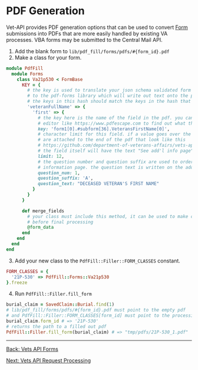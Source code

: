 # PDF Generation

Vet-API provides PDF generation options that can be used to convert
[Form](./forms) submissions into PDFs that are more easily handled by
existing VA processes. VBA forms may be submitted to the Central Mail API.

1. Add the blank form to `lib/pdf_fill/forms/pdfs/#{form_id}.pdf`
2. Make a class for your form.
```ruby
module PdfFill
  module Forms
    class Va21p530 < FormBase
      KEY = {
        # the key is used to translate your json schema validated form into a hash that can be passed
        # to the pdf-forms library which will write out text onto the pdf
        # the keys in this hash should match the keys in the hash that is submitted from the frontend
        'veteranFullName' => {
          'first' => {
            # the key here is the name of the field in the pdf. you can use acrobat pro or an online
            # editor like https://www.pdfescape.com to find out what the field names are.
            key: 'form1[0].#subform[36].VeteransFirstName[0]',
            # character limit for this field. if a value goes over the character limit extra pages
            # are attached to the end of the pdf that look like this
            # https://github.com/department-of-veterans-affairs/vets-api/blob/master/spec/fixtures/pdf_fill/21P-530/overflow_extras.pdf
            # the field itself will have the text "See add'l info page"
            limit: 12,
            # the question number and question suffix are used to order the questions on the additional
            # information page. the question text is written on the additional information page.
            question_num: 1,
            question_suffix: 'A',
            question_text: "DECEASED VETERAN'S FIRST NAME"
          }
        }
      }

      def merge_fields
        # your class must include this method, it can be used to make changes to the form
        # before final processing
        @form_data
      end
    end
  end
end
```
3. Add your new class to the `PdfFill::Filler::FORM_CLASSES` constant.

```ruby
FORM_CLASSES = {
  '21P-530' => PdfFill::Forms::Va21p530
}.freeze
```

4. Run `PdfFill::Filler.fill_form`

```ruby
burial_claim = SavedClaim::Burial.find(1)
# lib/pdf_fill/forms/pdfs/#{form_id}.pdf must point to the empty pdf
# and PdfFill::Filler::FORM_CLASSES[form_id] must point to the processing class you made
burial_claim.form_id # => '21P-530'
# returns the path to a filled out pdf
PdfFill::Filler.fill_form(burial_claim) # => "tmp/pdfs/21P-530_1.pdf"

```

<hr>

[Back: Vets API Forms](forms.md)

[Next: Vets API Request Processing](request-processing.md)

